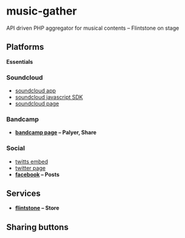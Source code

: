 music-gather
============

API driven PHP aggregator for musical contents – Flintstone on stage

Platforms
---------

**Essentials**

### Soundcloud

- [soundcloud app](http://soundcloud.com/you/apps/new)
- [soundcloud javascript SDK](http://developers.soundcloud.com/docs/api/sdks)
- [soundcloud page](https://soundcloud.com/armagideon-times)

### Bandcamp

- **[bandcamp page](http://syntheticshadows.bandcamp.com/album/diaframma-live-1983-ss06) – Palyer, Share**

### Social

- [twitts embed](https://dev.twitter.com/docs/embedded-tweets)
- [twitter page](https://twitter.com/ArmagideonTimes)
- **[facebook](https://developers.facebook.com/docs/plugins/embedded-posts/) – Posts**


Services
--------

- **[flintstone](https://github.com/fire015/flintstone) – Store**

Sharing buttons
---------------
